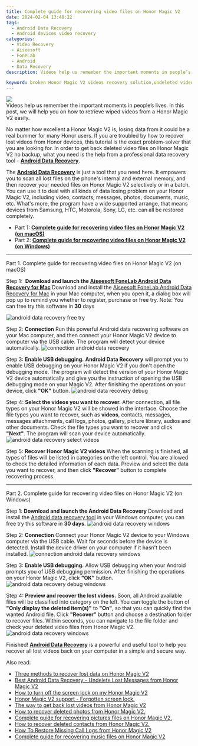 ```yaml
---
title: Complete guide for recovering video files on Honor Magic V2
date: 2024-02-04 13:48:22
tags: 
  - Android Data Recovery
  - Android devices video recovery
categories: 
  - Video Recovery
  - Aiseesoft
  - FoneLab
  - Android
  - Data Recovery
description: Videos help us remember the important moments in people’s lives. In this post, we will help you on how to retrieve wiped videos from a Honor Magic V2 easily.

keyword: broken Honor Magic V2 videos recovery solution,undeleted videos from Honor Magic V2,restore deleted videos on Honor Magic V2,Honor Magic V2 videos retrieval,Honor Magic V2 videos recovery,save lost videos on Honor Magic V2,my video deleted from Honor Magic V2 how to undo video,video disappear Honor Magic V2,extract data from water damaged phone Honor Magic V2,how to recover video in Honor Magic V2,Honor Magic V2 delete video recover,Honor Magic V2 video recovery
---
```


<img src="https://img0mobiles.techidaily.com/images/best-assets/devices/honor/honor-magic-v2/2.jpg" class="atpl-imgstyle"  />

<div class="atpl-content atpl-for-fonelab-android recover-video">

<div class="atpl-post-description-part-1">
Videos help us remember the important moments in people’s lives. In this post, we will help you on how to retrieve wiped videos from a Honor Magic V2 easily.

</div>

<div class="atpl-post-description-part-2">
<div class="tpl-content-sub-paragraph-normal">
    <p>
        No matter how excellent a Honor Magic V2 is, losing data from it could be a real bummer for many Honor users. If you are troubled by how to recover lost videos from Honor  devices, this tutorial is the exact problem-solver that you are looking for. In order to get back deleted video files on Honor Magic V2 no backup, what you need is the help from a professional data recovery tool - <a href="https://tools.techidaily.com/aiseesoft-android-data-recovery/" target="_blank" rel="noopener"><strong>Android Data Recovery</strong></a>.
    </p>
</div>
</div>

<div class="atpl-post-description-part-3">
<div class="tpl-content-sub-paragraph-normal">
    <p>
        The <a href="https://tools.techidaily.com/aiseesoft-android-data-recovery/" target="_blank" rel="noopener"><strong>Android Data Recovery</strong></a> is just a tool that you need here. It empowers you to scan all lost files on the phone's internal and external memory, and then recover your needed files on Honor Magic V2 selectively or in a batch. You can use it to deal with all kinds of data losing problem on your Honor Magic V2, including video, contacts, messages, photos, documents, music, etc. What's more, the program have a wide supported arrange, that means devices from Samsung, HTC, Motorola, Sony, LG, etc. can all be restored completely.
    </p>
</div>
</div>

<ul>
  <li>Part 1: <strong><a href="#p1"> Complete guide for recovering video files on Honor Magic V2  (on macOS)</a></strong></li>
  <li>Part 2: <strong><a href="#p2"> Complete guide for recovering video files on Honor Magic V2  (on Windows)</a></strong></li>
</ul>

<!-- Part 1 -->
<a id="p1" name="p1" ></a><hr>

<div>
  <span class="atpl-step-part-style">Part 1. Complete guide for recovering video files on Honor Magic V2 (on macOS)</span>
</div>  

<span class="atpl-stepstyle-a"><span>Step 1: </span></span> <strong>Download and launch the <a href="https://tools.techidaily.com/aiseesoft-android-data-recovery-for-mac/" target="_blank" rel="noopener">Aiseesoft FoneLab Android Data Recovery for Mac</a></strong>
Download and install the <a href="https://tools.techidaily.com/aiseesoft-android-data-recovery-for-mac/" target="_blank" rel="noopener">Aiseesoft FoneLab Android Data Recovery for Mac</a> in your Mac computer, when you open it, a dialog box will pop up to remind you whether to register, purchase or free try.
Note: You can free try this software in <strong>30</strong> days

<img src="https://tools.techidaily.com/images/apps/aiseesoft/android-data-recovery/mac-free-try.png" class="atpl-imgstyle" alt="android data recovery free try" />

<span class="atpl-stepstyle-a"><span>Step 2: </span></span> <strong>Connection</strong>
Run this powerful Android data recovering software on your Mac computer, and then connect your Honor Magic V2 device to computer via the USB cable. The program will detect your device automatically.
<img src="https://tools.techidaily.com/images/apps/aiseesoft/android-data-recovery/mac-connection-interface.jpg" class="atpl-imgstyle" alt="connection android data recovery" />

<span class="atpl-stepstyle-a"><span>Step 3: </span></span> <strong>Enable USB debugging.</strong>
<strong>Android Data Recovery</strong> will prompt you to enable USB debugging on your Honor Magic V2 if you don't open the debugging mode. The program will detect the version of your Honor Magic V2 device automatically and give you the instruction of opening the USB debugging mode on your Magic V2. After finishing the operations on your device, click <strong>"OK"</strong> button.
<img src="https://tools.techidaily.com/images/apps/aiseesoft/android-data-recovery/mac-android-usb-debug.jpg"  class="atpl-imgstyle" alt="android data recovery debug" />

<span class="atpl-stepstyle-a"><span>Step 4: </span></span> <strong>Select the videos you want to recover.</strong>
After connection, all file types on your Honor Magic V2 will be showed in the interface. Choose the file types you want to recover, such as <strong>videos</strong>, contacts, messages, messages attachments, call logs, photos, gallery, picture library,  audios and other documents. Check the file types you want to recover and click <b>"Next"</b>. The program will scan your device automatically.
<img src="https://tools.techidaily.com/images/apps/aiseesoft/android-data-recovery/mac-choose-type-videos.jpg" class="atpl-imgstyle" alt="android data recovery select videos" />

<span class="atpl-stepstyle-a"><span>Step 5: </span></span> <strong>Recover Honor Magic V2 videos</strong>
When the scanning is finished, all types of files will be listed in categories on the left control. You are allowed to check the detailed information of each data. Preview and select the data you want to recover, and then click <b>"Recover"</b> button to complete recovering process.


<a id="p2" name="p2"></a><hr>

<!-- Part 2 -->
<div>
<span class="atpl-step-part-style">Part 2. Complete guide for recovering video files on Honor Magic V2 (on Windows)</span>
</div>

<span class="atpl-stepstyle-a"><span>Step 1: </span></span> <strong>Download and launch the Android Data Recovery</strong>
Download and install the <a href="https://tools.techidaily.com/aiseesoft-android-data-recovery-for-win/" target="_blank" rel="noopener">Android data recovery tool</a> in your Windows computer, you can free try this software in <b>30 days</b>.
<img src="https://tools.techidaily.com/images/apps/aiseesoft/android-data-recovery/win-start-interface.png"  class="atpl-imgstyle" alt="android data recovery windows" />

<span class="atpl-stepstyle-a"><span>Step 2: </span></span> <strong>Connection</strong>
Connect your Honor Magic V2 device to your Windows computer via the USB cable. Wait for seconds before the device is detected. Install the device driver on your computer if it hasn't been installed.
<img src="https://tools.techidaily.com/images/apps/aiseesoft/android-data-recovery/win-connection-interface.png" class="atpl-imgstyle" alt="connection android data recovery windows" />

<span class="atpl-stepstyle-a"><span>Step 3: </span></span> <strong>Enable USB debugging.</strong>
Allow USB debugging when your Android prompts you of USB debugging permission. After finishing the operations on your Honor Magic V2, click <b>"OK"</b> button.
<img src="https://tools.techidaily.com/images/apps/aiseesoft/android-data-recovery/win-android-usb-debug.png" class="atpl-imgstyle" alt="android data recovery debug windows" />

<span class="atpl-stepstyle-a"><span>Step 4: </span></span> <strong>Preview and recover the lost videos.</strong>
Soon, all Android available files will be classified into category on the left. You can toggle the button of <b>"Only display the deleted item(s)"</b> to <b>"On"</b>, so that you can quickly find the wanted Android file. Click <b>"Recover"</b> button and choose a destination folder to recover files. Within seconds, you can navigate to the file folder and check your deleted video files from Honor Magic V2.
<img src="https://tools.techidaily.com/images/apps/aiseesoft/android-data-recovery/win-recover-videos.jpg" class="atpl-imgstyle" alt="android data recovery windows" />

<div class="atpl-post-description-part-4">
<div class="tpl-content-sub-paragraph-normal">
    <p>
        Finished! <a href="https://tools.techidaily.com/aiseesoft-android-data-recovery/" target="_blank" rel="noopener"><strong>Android Data Recovery</strong></a> is a powerful and useful tool to help you recover all lost videos back on your computer in a simple and secure way.
    </p>
</div>
</div>

<ins class="adsbygoogle"
     style="display:block"
     data-ad-client="ca-pub-7571918770474297"
     data-ad-slot="8358498916"
     data-ad-format="auto"
     data-full-width-responsive="true"></ins>

<span class="atpl-alsoreadstyle">Also read:</span>
<div><ul>
<li><a href="/three-methods-to-recover-lost-data-on-honor-magic-v2-by-fonelab-android-recover-data/" target="_blank" rel="noopener"><u>Three methods to recover lost data on Honor Magic V2</u></a></li>
<li><a href="/best-android-data-recovery-undelete-lost-messages-from-honor-magic-v2-by-fonelab-android-recover-messages/" target="_blank" rel="noopener"><u>Best Android Data Recovery - Undelete Lost Messages from Honor Magic V2</u></a></li>
<li><a href="/how-to-turn-off-the-screen-lock-on-my-honor-magic-v2-by-drfone-android-unlock-android-unlock/" target="_blank" rel="noopener"><u>How to turn off the screen lock on my Honor Magic V2</u></a></li>
<li><a href="/honor-magic-v2-support-forgotten-screen-lock-by-drfone-android-unlock-android-unlock/" target="_blank" rel="noopener"><u>Honor Magic V2 support - Forgotten screen lock.</u></a></li>
<li><a href="/the-way-to-get-back-lost-videos-from-honor-magic-v2-by-fonelab-android-recover-video/" target="_blank" rel="noopener"><u>The way to get back lost videos from Honor Magic V2</u></a></li>
<li><a href="/how-to-recover-deleted-photos-from-honor-magic-v2-by-fonelab-android-recover-photos/" target="_blank" rel="noopener"><u>How to recover deleted photos from Honor Magic V2.</u></a></li>
<li><a href="/complete-guide-for-recovering-pictures-files-on-honor-magic-v2-by-fonelab-android-recover-pictures/" target="_blank" rel="noopener"><u>Complete guide for recovering pictures files on Honor Magic V2.</u></a></li>
<li><a href="/how-to-recover-deleted-contacts-from-honor-magic-v2-by-fonelab-android-recover-contacts/" target="_blank" rel="noopener"><u>How to recover deleted contacts from Honor Magic V2.</u></a></li>
<li><a href="/how-to-restore-missing-call-logs-from-honor-magic-v2-by-fonelab-android-recover-call-logs/" target="_blank" rel="noopener"><u>How To  Restore Missing Call Logs from Honor Magic V2</u></a></li>
<li><a href="/complete-guide-for-recovering-music-files-on-honor-magic-v2-by-fonelab-android-recover-music/" target="_blank" rel="noopener"><u>Complete guide for recovering music files on Honor Magic V2</u></a></li>
</ul></div>

</div>
